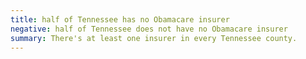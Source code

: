 ```yaml
---
title: half of Tennessee has no Obamacare insurer
negative: half of Tennessee does not have no Obamacare insurer
summary: There's at least one insurer in every Tennessee county.
---
```

